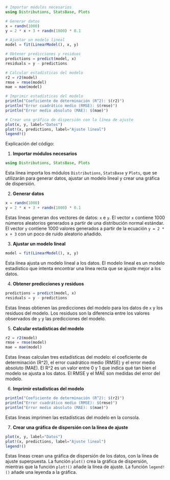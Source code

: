 ```julia

# Importar módulos necesarios
using Distributions, StatsBase, Plots

# Generar datos
x = randn(1000)
y = 2 * x + 3 + randn(1000) * 0.1

# Ajustar un modelo lineal
model = fit(LinearModel(), x, y)

# Obtener predicciones y residuos
predictions = predict(model, x)
residuals = y - predictions

# Calcular estadísticas del modelo
r2 = r2(model)
rmse = rmse(model)
mae = mae(model)

# Imprimir estadísticas del modelo
println("Coeficiente de determinación (R^2): $(r2)")
println("Error cuadrático medio (RMSE): $(rmse)")
println("Error medio absoluto (MAE): $(mae)")

# Crear una gráfica de dispersión con la línea de ajuste
plot(x, y, label="Datos")
plot!(x, predictions, label="Ajuste lineal")
legend!()

```

Explicación del código:

1. **Importar módulos necesarios**

```julia
using Distributions, StatsBase, Plots
```

Esta línea importa los módulos `Distributions`, `StatsBase` y `Plots`, que se utilizarán para generar datos, ajustar un modelo lineal y crear una gráfica de dispersión.

2. **Generar datos**

```julia
x = randn(1000)
y = 2 * x + 3 + randn(1000) * 0.1
```

Estas líneas generan dos vectores de datos: `x` e `y`. El vector `x` contiene 1000 números aleatorios generados a partir de una distribución normal estándar. El vector `y` contiene 1000 valores generados a partir de la ecuación `y = 2 * x + 3` con un poco de ruido aleatorio añadido.

3. **Ajustar un modelo lineal**

```julia
model = fit(LinearModel(), x, y)
```

Esta línea ajusta un modelo lineal a los datos. El modelo lineal es un modelo estadístico que intenta encontrar una línea recta que se ajuste mejor a los datos.

4. **Obtener predicciones y residuos**

```julia
predictions = predict(model, x)
residuals = y - predictions
```

Estas líneas obtienen las predicciones del modelo para los datos de `x` y los residuos del modelo. Los residuos son la diferencia entre los valores observados de `y` y las predicciones del modelo.

5. **Calcular estadísticas del modelo**

```julia
r2 = r2(model)
rmse = rmse(model)
mae = mae(model)
```

Estas líneas calculan tres estadísticas del modelo: el coeficiente de determinación (R^2), el error cuadrático medio (RMSE) y el error medio absoluto (MAE). El R^2 es un valor entre 0 y 1 que indica qué tan bien el modelo se ajusta a los datos. El RMSE y el MAE son medidas del error del modelo.

6. **Imprimir estadísticas del modelo**

```julia
println("Coeficiente de determinación (R^2): $(r2)")
println("Error cuadrático medio (RMSE): $(rmse)")
println("Error medio absoluto (MAE): $(mae)")
```

Estas líneas imprimen las estadísticas del modelo en la consola.

7. **Crear una gráfica de dispersión con la línea de ajuste**

```julia
plot(x, y, label="Datos")
plot!(x, predictions, label="Ajuste lineal")
legend!()
```

Estas líneas crean una gráfica de dispersión de los datos, con la línea de ajuste superpuesta. La función `plot()` crea la gráfica de dispersión, mientras que la función `plot!()` añade la línea de ajuste. La función `legend!()` añade una leyenda a la gráfica.